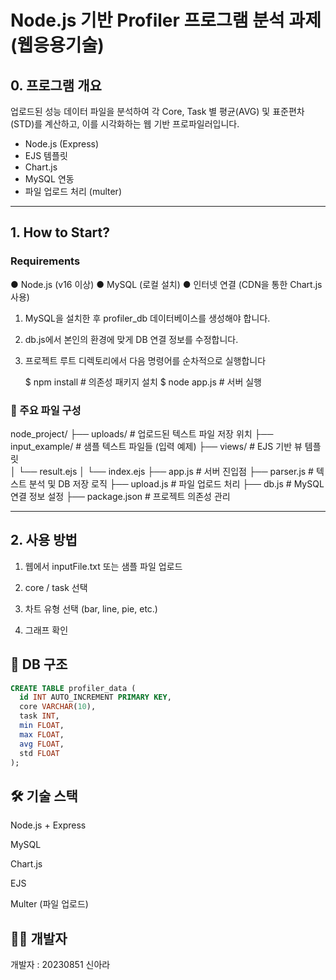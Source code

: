 # Node.js 기반 Profiler 프로그램 분석 과제 (웹응용기술)

## 0. 프로그램 개요
업로드된 성능 데이터 파일을 분석하여 각 Core, Task 별 평균(AVG) 및 표준편차(STD)를 계산하고, 이를 시각화하는 웹 기반 프로파일러입니다.

- Node.js (Express)
- EJS 템플릿
- Chart.js
- MySQL 연동
- 파일 업로드 처리 (multer)

---

## 1. How to Start?

### Requirements
● Node.js (v16 이상)
● MySQL (로컬 설치)
● 인터넷 연결 (CDN을 통한 Chart.js 사용)

1. MySQL을 설치한 후 profiler_db 데이터베이스를 생성해야 합니다.
2. db.js에서 본인의 환경에 맞게 DB 연결 정보를 수정합니다.
3. 프로젝트 루트 디렉토리에서 다음 명령어를 순차적으로 실행합니다
   
   $ npm install         # 의존성 패키지 설치
   $ node app.js         # 서버 실행


### 📂 주요 파일 구성
node_project/
├── uploads/            # 업로드된 텍스트 파일 저장 위치
├── input_example/      # 샘플 텍스트 파일들 (입력 예제)
├── views/              # EJS 기반 뷰 템플릿  
│   └── result.ejs
│   └── index.ejs
├── app.js              # 서버 진입점
├── parser.js           # 텍스트 분석 및 DB 저장 로직
├── upload.js           # 파일 업로드 처리
├── db.js               # MySQL 연결 정보 설정
├── package.json        # 프로젝트 의존성 관리

---

## 2. 사용 방법

1. 웹에서 inputFile.txt 또는 샘플 파일 업로드

2. core / task 선택

3. 차트 유형 선택 (bar, line, pie, etc.)

4. 그래프 확인

## 📌 DB 구조
```sql
CREATE TABLE profiler_data (
  id INT AUTO_INCREMENT PRIMARY KEY,
  core VARCHAR(10),
  task INT,
  min FLOAT,
  max FLOAT,
  avg FLOAT,
  std FLOAT
);

```

## 🛠 기술 스택

Node.js + Express

MySQL

Chart.js

EJS

Multer (파일 업로드)

## 🧑‍💻 개발자
개발자 : 20230851 신아라 



